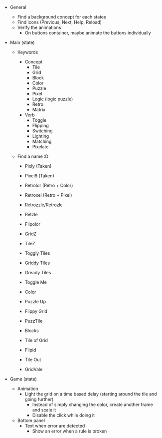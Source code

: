 * General
    * Find a background concept for each states
    * Find icons (Previous, Next, Help, Reload)
    * Verify the animations
        * On buttons container, maybe animate the buttons individually

* Main (state)
    * Keywords
        * Concept
            * Tile
            * Grid
            * Block
            * Color
            * Puzzle
            * Pixel
            * Logic (logic puzzle)
            * Retro
            * Matrix
        * Verb
            * Toggle
            * Flipping
            * Switching
            * Lighting
            * Matching
            * Pixelate
    
    * Find a name :D
        * Pixly (Taken)
        * Pixel8 (Taken)
        * Retrolor (Retro + Color)
        * Retroxel (Retro + Pixel)
        * Retrozzle/Retrozle
        * Retzle
        * Flipolor

        * GridZ
        * TileZ
        * Toggly Tiles
        * Griddy Tiles
        * Gready Tiles
        * Toggle Me
        * Color
        * Puzzle Up
        * Flippy Grid
        * PuzzTile
        * Blocks
        * Tile of Grid
        * Flipid
        * Tile Out
        * GridVale

* Game (state)
    * Animation
        * Light the grid on a time based delay (starting around the tile and going further)
            * Instead of simply changing the color, create another frame and scale it
            * Disable the click while doing it
    * Bottom panel
        * Text when error are detected
            * Show an error when a rule is broken
